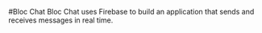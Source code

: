 #Bloc Chat
Bloc Chat uses Firebase to build an application that sends and receives messages in real time.
